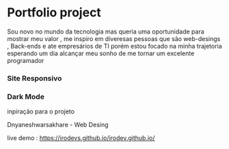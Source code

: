 # Portfolio project



Sou novo no mundo da tecnologia mas queria uma oportunidade para mostrar meu valor , me inspiro em diveresas pessoas que são web-desings , Back-ends e ate empresários de TI porém estou focado na minha trajetoria esperando um dia alcançar meu sonho de me tornar um excelente programador 

### Site Responsivo
### Dark Mode



inpiração para o projeto 

Dnyaneshwarsakhare - Web Desing 

live demo : https://irodevs.github.io/irodev.github.io/